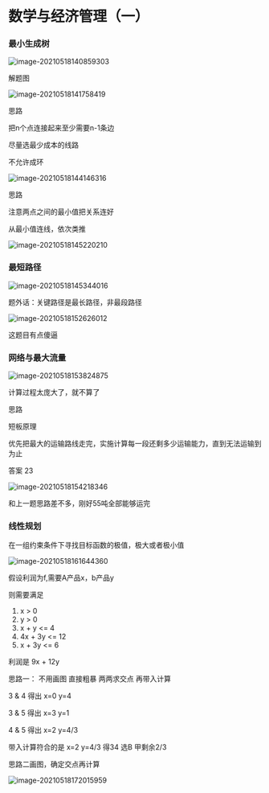 # 数学与经济管理（一）

### 最小生成树

![image-20210518140859303](imgs/21-05-18-0/image-20210518140859303.png)

解题图

![image-20210518141758419](imgs/21-05-18-0/image-20210518141758419.png)

思路

把n个点连接起来至少需要n-1条边

尽量选最少成本的线路

不允许成环



![image-20210518144146316](imgs/21-05-18-0/image-20210518144146316.png)



思路

注意两点之间的最小值把关系连好

从最小值连线，依次类推

![image-20210518145220210](imgs/21-05-18-0/image-20210518145220210.png)

### 最短路径

![image-20210518145344016](imgs/21-05-18-0/image-20210518145344016.png)

题外话：关键路径是最长路径，非最段路径

 ![image-20210518152626012](imgs/21-05-18-0/image-20210518152626012.png)

这题目有点傻逼



### 网络与最大流量

![image-20210518153824875](imgs/21-05-18-0/image-20210518153824875.png)

计算过程太庞大了，就不算了

思路 

短板原理

优先把最大的运输路线走完，实施计算每一段还剩多少运输能力，直到无法运输到为止

答案 23

![image-20210518154218346](imgs/21-05-18-0/image-20210518154218346.png)

和上一题思路差不多，刚好55吨全部能够运完



### 线性规划

在一组约束条件下寻找目标函数的极值，极大或者极小值

![image-20210518161644360](imgs/21-05-18-0/image-20210518161644360.png)

假设利润为f,需要A产品x，b产品y

则需要满足

1. x > 0
2. y > 0
3. x + y <= 4
4. 4x + 3y <= 12
5. x + 3y <= 6

利润是 9x + 12y 

思路一： 不用画图 直接粗暴 两两求交点 再带入计算

3 & 4 得出 x=0  y=4

3 & 5 得出 x=3 y=1

4 & 5 得出 x=2 y=4/3

带入计算符合的是 x=2 y=4/3 得34 选B  甲剩余2/3



思路二画图，确定交点再计算

![image-20210518172015959](imgs/21-05-18-0/image-20210518172015959.png)



